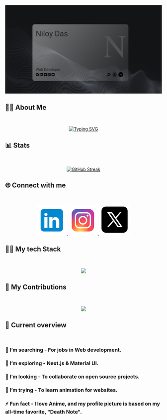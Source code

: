 <a href="https://www.linkedin.com/in/niloydas1">
<img src="./images/coverPhoto.jpg" />
</a>

## :male_detective: About Me

<br />
<p align="center">
<a href="https://git.io/typing-svg"><img src="https://readme-typing-svg.herokuapp.com?font=roboto&weight=500&size=30&duration=2000&pause=200&color=40C463&center=true&vCenter=true&random=false&width=700&lines=Hi!+I'm+Niloy%F0%9F%91%8B%F0%9F%8F%BD;MERN+Stack+Based+;Front-End+Focused;Web+Developer" alt="Typing SVG" /></a>
</p>

## :bar_chart: Stats

<br />

<p align="center">
<a href="https://git.io/streak-stats"><img src="https://github-readme-streak-stats.herokuapp.com?user=frustrated018&theme=android-dark&border_radius=10&card_width=700" alt="GitHub Streak" /></a>
</p>

## :globe_with_meridians: Connect with me

<br />
<p align="center">
  <a href="https://www.linkedin.com/in/niloydas1">
    <img src="./icons/linkedin.svg"/>
  </a>   
  <a href="https://www.instagram.com/_nil0y_/">
    <img src="./icons/instagram.svg"/>
  </a>   
  <a href="https://twitter.com/NiloyDas003">
    <img src="./icons/X.svg"/>
  </a>   
</p>

## :man_technologist: My tech Stack

<br />
<p align="center">
  <a href="www.linkedin.com/in/niloydas1">
    <img src="https://skillicons.dev/icons?i=html,css,tailwind,js,ts,react,nextjs,mongo,express,nodejs,vercel,netlify&perline=4" />
  </a>
</p>

## :star2: My Contributions

<br />

<p align="center">
<img src="http://github-profile-summary-cards.vercel.app/api/cards/profile-details?username=frustrated018&theme=github_dark" />
</p>

## :eyes: Current overview

<br />

### 🔭 I’m searching - For jobs in Web development.

### 🌱 I’m exploring - Next.js & Material UI.

### 👯 I’m looking - To collaborate on open source projects.

### 🤔 I’m trying - To learn animation for websites.

### ⚡ Fun fact - I love Anime, and my profile picture is based on my all-time favorite, "Death Note".
